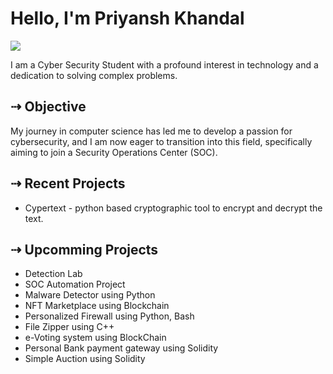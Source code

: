 # Hello, I'm Priyansh Khandal
<a href="https://www.linkedin.com/in/priyanshkhandal/"><img src="https://img.shields.io/badge/-LinkedIn-0072b1?&style=for-the-badge&logo=linkedin&logoColor=white" /></a>

<!--
[Brief Introduction - Remove this afterwards]
-->

I am a Cyber Security Student with a profound interest in technology and a dedication to solving complex problems.

## ⇢ Objective
<!--
    [Provide Objective - Remove this afterwards]]
-->
My journey in computer science has led me to develop a passion for cybersecurity, and I am now eager to transition into this field, specifically aiming to join a Security Operations Center (SOC).
<!--
## ⇢ Skills
-->
<!--
    [Provide skills and associated project. Make sure to hyperlink the project - Remove this afterwards]]
-->
<!--
| Skill                                         | Associated Project         |
|-----------------------------------------------|----------------------------|
| SIEM Implementation and Log Analysis          | <a href="">Detection Lab</a>|
| Network Traffic Monitoring and Attack Detection | <a href="">Detection Lab</a>|
| Security Automation with Shuffle SOAR         | <a href="">SOC Automation Lab</a>|
| Incident Response Planning and Execution      | <a href="">SOC Automation Lab</a>|
| Case Management with TheHive                  | <a href="">SOC Automation Lab</a>|
| Scripting and Automation for Threat Mitigation | <a href="">SOC Automation Lab</a>|

## ⇢ Tools
-->

<!--
    [Provide tools and break them down into categories. Use ChatGPT to help create the link - Remove this afterwards]]
-->

<!--
### Network
<div>
    <img src="https://img.shields.io/badge/-Wireshark-1679A7?&style=for-the-badge&logo=Wireshark&logoColor=white" />
    <img src="https://img.shields.io/badge/-Suricata-EF3B2D?&style=for-the-badge&logo=Suricata&logoColor=white" />
    <img src="https://img.shields.io/badge/-Zeek-777BB4?&style=for-the-badge&logo=Zeek&logoColor=white" />
</div>

### Endpoint
<div>
    <img src="https://img.shields.io/badge/-Microsoft_Defender_for_Endpoint-00A4EF?&style=for-the-badge&logo=Microsoft&logoColor=white" />
    <img src="https://img.shields.io/badge/-Velociraptor-4B275F?&style=for-the-badge&logo=Velociraptor&logoColor=white" />
</div>

### SIEM
<div>
    <img src="https://img.shields.io/badge/-Microsoft_Sentinel-0078D4?&style=for-the-badge&logo=Microsoft&logoColor=white" />
    <img src="https://img.shields.io/badge/-Splunk-000000?&style=for-the-badge&logo=Splunk&logoColor=white" />
    <img src="https://img.shields.io/badge/-Elastic-005571?&style=for-the-badge&logo=Elastic&logoColor=white" />
</div>
-->

<!--
### Programming Languages
<div>-->
<!--<img src="https://img.shields.io/badge/Python-3776AB?style=for-the-badge&logo=python&logoColor=white" />    Python-->
<!--<img src="https://img.shields.io/badge/TypeScript-007ACC?style=for-the-badge&logo=typescript&logoColor=white" />    Typescript-->
<!--<img src="https://img.shields.io/badge/Shell_Script-121011?style=for-the-badge&logo=gnu-bash&logoColor=white" />    Bash-->
<!--<br>-->
<!--<img src="https://img.shields.io/badge/JavaScript-F7DF1E?style=for-the-badge&logo=javascript&logoColor=black" />    Javascript-->
<!--<img src="https://img.shields.io/badge/PHP-777BB4?style=for-the-badge&logo=php&logoColor=white" />    PHP-->
<!--<img src="https://img.shields.io/badge/Swift-FA7343?style=for-the-badge&logo=swift&logoColor=white" />    Swift-->
<!--<br>-->
<!--<img src="https://img.shields.io/badge/MySQL-00000F?style=for-the-badge&logo=mysql&logoColor=white" />    MYSQL-->
<!--<img src="https://img.shields.io/badge/MongoDB-4EA94B?style=for-the-badge&logo=mongodb&logoColor=white" />    mongodb-->
<!--<img src="https://img.shields.io/badge/PostgreSQL-316192?style=for-the-badge&logo=postgresql&logoColor=white" />    postgresql--> 
<!--
</div>
-->
<!--
### Tools Skills
<div>
-->
<!--<img src="https://img.shields.io/badge/Microsoft_Azure-0089D6?style=for-the-badge&logo=microsoft-azure&logoColor=white" />    Azure-->
<!--<img src="https://img.shields.io/badge/Google_Cloud-4285F4?style=for-the-badge&logo=google-cloud&logoColor=white" />    Google Cloud-->
<!--<img src="https://img.shields.io/badge/Amazon_AWS-232F3E?style=for-the-badge&logo=amazon-aws&logoColor=white" />    AWS-->
<!--<br>-->
<!--<img src="https://img.shields.io/badge/Flutter-02569B?style=for-the-badge&logo=flutter&logoColor=white" />    Flutter-->
<!--<img src="https://img.shields.io/badge/Figma-F24E1E?style=for-the-badge&logo=figma&logoColor=white" />    Figma-->
<!--<img src="https://img.shields.io/badge/hyperledger-2F3134?style=for-the-badge&logo=hyperledger&logoColor=white" />    Hyperledger-->
<!--<br>-->
<!--<img src="https://img.shields.io/badge/GIT-E44C30?style=for-the-badge&logo=git&logoColor=white" />    Git-->
<!--<img src="https://img.shields.io/badge/Snyk-4C4A73?style=for-the-badge&logo=snyk&logoColor=white" />    Snyk-->
<!--<img src="https://img.shields.io/badge/Visual_Studio_Code-0078D4?style=for-the-badge&logo=visual%20studio%20code&logoColor=white" />    VScode-->
<!--</div>-->




<!--
## ⇢ Certifications
[Provide certifications that you have obtained. Use ChatGPT to help create the link - Remove this afterwards]]
<div>
<img src="https://img.shields.io/badge/-Security%2B-FF0000?&style=for-the-badge&logo=CompTIA&logoColor=white" />
<img src="https://img.shields.io/badge/-Network%2B-007ACC?&style=for-the-badge&logo=CompTIA&logoColor=white" />
<img src="https://img.shields.io/badge/-A%2B-4D4D4D?&style=for-the-badge&logo=CompTIA&logoColor=white" />
<img src="https://img.shields.io/badge/-CDSA-006400?&style=for-the-badge&logoColor=white" />
<img src="https://img.shields.io/badge/-CCD-000080?&style=for-the-badge&logoColor=white" />
</div>
-->


## ⇢ Recent Projects
 - Cypertext - python based cryptographic tool to encrypt and decrypt the text. 

<!--
- Detection Lab
- SOC Automation Project
- Malware Detector using Python
- NFT Marketplace using Blockchain
- Personalized Firewall using Python, Bash
- File Zipper using C++
- e-Voting system using BlockChain
- Personal Bank payment gateway using Solidity
- Simple Auction using Solidity
-->

## ⇢ Upcomming Projects
- Detection Lab
- SOC Automation Project
- Malware Detector using Python
- NFT Marketplace using Blockchain
- Personalized Firewall using Python, Bash
- File Zipper using C++
- e-Voting system using BlockChain
- Personal Bank payment gateway using Solidity
- Simple Auction using Solidity





<!--
### Hi there 👋
**k-priyansh/k-priyansh** is a ✨ _special_ ✨ repository because its `README.md` (this file) appears on your GitHub profile.

Here are some ideas to get you started:

- 🔭 I’m currently working on ...
- 🌱 I’m currently learning ...
- 👯 I’m looking to collaborate on ...
- 🤔 I’m looking for help with ...
- 💬 Ask me about ...
- 📫 How to reach me: ...
- 😄 Pronouns: ...
- ⚡ Fun fact: ...
-->


